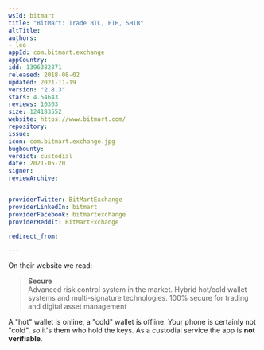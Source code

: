 ```yaml
---
wsId: bitmart
title: "BitMart: Trade BTC, ETH, SHIB"
altTitle: 
authors:
- leo
appId: com.bitmart.exchange
appCountry: 
idd: 1396382871
released: 2018-08-02
updated: 2021-11-19
version: "2.8.3"
stars: 4.54643
reviews: 10303
size: 124183552
website: https://www.bitmart.com/
repository: 
issue: 
icon: com.bitmart.exchange.jpg
bugbounty: 
verdict: custodial
date: 2021-05-20
signer: 
reviewArchive:


providerTwitter: BitMartExchange
providerLinkedIn: bitmart
providerFacebook: bitmartexchange
providerReddit: BitMartExchange

redirect_from:

---
```


On their website we read:

> **Secure**<br>
  Advanced risk control system in the market. Hybrid hot/cold wallet systems and
  multi-signature technologies. 100% secure for trading and digital asset
  management

A "hot" wallet is online, a "cold" wallet is offline. Your phone is certainly
not "cold", so it's them who hold the keys. As a custodial service the app is
**not verifiable**.
